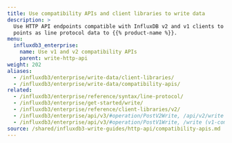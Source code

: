 ```yaml
---
title: Use compatibility APIs and client libraries to write data
description: >
  Use HTTP API endpoints compatible with InfluxDB v2 and v1 clients to write
  points as line protocol data to {{% product-name %}}.
menu:
  influxdb3_enterprise:
    name: Use v1 and v2 compatibility APIs
    parent: write-http-api
weight: 202
aliases:
  - /influxdb3/enterprise/write-data/client-libraries/
  - /influxdb3/enterprise/write-data/compatibility-apis/
related:
  - /influxdb3/enterprise/reference/syntax/line-protocol/
  - /influxdb3/enterprise/get-started/write/
  - /influxdb3/enterprise/reference/client-libraries/v2/
  - /influxdb3/enterprise/api/v3/#operation/PostV2Write, /api/v2/write (v2-compatible) endpoint
  - /influxdb3/enterprise/api/v3/#operation/PostV1Write, /write (v1-compatible) endpoint
source: /shared/influxdb3-write-guides/http-api/compatibility-apis.md
---
```


<!--
The content for this page is at 
// SOURCE content/shared/influxdb3-write-guides/http-api/compatibility-apis.md
-->